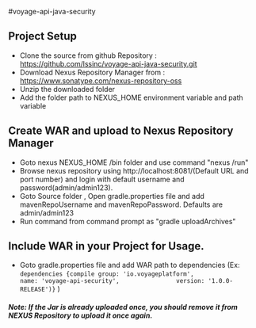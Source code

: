 
#voyage-api-java-security

## Project Setup
  - Clone the source from github Repository : https://github.com/lssinc/voyage-api-java-security.git
  - Download Nexus Repository Manager from : https://www.sonatype.com/nexus-repository-oss
  - Unzip the downloaded folder
  - Add the folder path to NEXUS_HOME environment variable and path variable

## Create WAR and upload to Nexus Repository Manager
  - Goto nexus NEXUS_HOME /bin folder and use command "nexus /run"
  - Browse nexus repository using http://localhost:8081/(Default URL and port number) and login with default username and password(admin/admin123).
  - Goto Source folder , Open gradle.properties file and add mavenRepoUsername and mavenRepoPassword. Defaults are admin/admin123
  - Run command from command prompt as "gradle uploadArchives"

## Include WAR in your Project for Usage.
  - Goto gradle.properties file and add WAR path to dependencies (Ex:  `dependencies {compile group: 'io.voyageplatform',                 name: 'voyage-api-security',                version: '1.0.0-RELEASE')}` )

##### Note: If the Jar is already uploaded once, you should remove it from NEXUS Repository to upload it once again.
